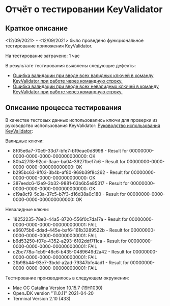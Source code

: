 # Отчёт о тестировании KeyValidator

## Краткое описание

<12/09/2021> - <12/09/2021> было проведено функциональное тестирование приложения KeyValidator.

На тестирование затрачено: 1 час

В результате тестирования выявлены следующие дефекты:
* [Ошибка валидации при вводе всех валидных ключей в команду KeyValidator при работе через командную строку.](https://github.com/KseniaShepherd/KeyValidator/issues/1)
* [Ошибка валидации при вводе всех невалидных ключей в команду KeyValidator при работе через командную строку.](https://github.com/KseniaShepherd/KeyValidator/issues/2)


## Описание процесса тестирования

В качестве тестовых данных использовались ключи для проверки из руководство использования KeyValidator: [Руководство использования KeyValidator](https://github.com/netology-code/javaqa-homeworks/blob/master/intro/user-manual.md):

Валидные ключи:

* 8f05e6a7-70e9-33d7-bfe7-b19eae0d8998 - Result for 00000000-0000-0000-0000-000000000000: OK
* 80b427f8-92cd-3aae-ba04-3927fbe17c6 - Result for 00000000-0000-0000-0000-000000000000: OK
* b295bc63-9f03-3b4b-af80-969b39f8c262 - Result for 00000000-0000-0000-0000-000000000000: OK
* 387eedc6-12e9-3b32-9881-63b6b5e85317 - Result for 00000000-0000-0000-0000-000000000000: OK
* c19a8cf9-5c3a-37c5-b7f3-d16d38a0c180 - Result for 00000000-0000-0000-0000-000000000000: OK

Невалидные ключи:

* 18252235-78e0-44a5-8720-556f0c7da17a - Result for 00000000-0000-0000-0000-000000000001: FAIL
* e66075b6-ddad-445e-baf6-161b3289522b - Result for 00000000-0000-0000-0000-000000000001: FAIL
* b6d53250-f07e-4352-a293-6102ddf7f1ca - Result for 00000000-0000-0000-0000-000000000001: FAIL
* c2bc778a-1cb9-46c6-b435-0489649d2a42 - Result for 00000000-0000-0000-0000-000000000001: FAIL
* 2fb98b44-93e7-3bdd-a2ad-79347bfe4ad1 - Result for 00000000-0000-0000-0000-000000000001: FAIL


Тестирование производилось в следующем окружении:
* Mac OC Catalina Version 10.15.7 (19H1030)
* OpenJDK version "11.0.11" 2021-04-20
* Terminal Version 2.10 (433)
